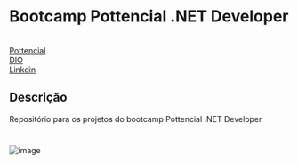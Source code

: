 # Bootcamp Pottencial .NET Developer

<br>
<a href="https://pottencial.com.br"> Pottencial </a>
<br>
<a href="https://www.dio.me"> DIO </a>
<br>
<a href="https://www.linkedin.com/in/lucas-da-paz-laranjeira-leite-822072200/"> Linkdin </a>

## Descrição 
Repositório para os projetos do bootcamp Pottencial .NET Developer


#
![image](https://user-images.githubusercontent.com/85315619/192676542-bc715cf6-32f0-4dbc-9738-9d367ee1f297.png)

